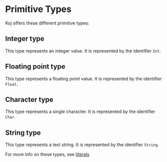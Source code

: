 # Primitive Types

Koj offers these different primitive types:

## Integer type

This type represents an integer value. It is represented by the identifier `Int`.

## Floating point type

This type represents a floating point value. It is represented by the identifier `Float`.

## Character type

This type represents a single character. It is represented by the identifier `Char`.

## String type

This type represents a text string. It is represented by the identifier `String`.

For more info on these types, see [literals](/lexical_structure/literals.md)
